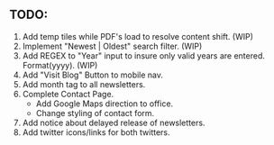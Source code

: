 ## TODO:
1. Add temp tiles while PDF's load to resolve content shift. (WIP)
2. Implement "Newest | Oldest" search filter. (WIP)
3. Add REGEX to "Year" input to insure only valid years are entered. Format(yyyy). (WIP)
6. Add "Visit Blog" Button to mobile nav.
7. Add month tag to all newsletters.
11. Complete Contact Page.
    - Add Google Maps direction to office.
    - Change styling of contact form. 
14. Add notice about delayed release of newsletters.
16. Add twitter icons/links for both twitters.  
